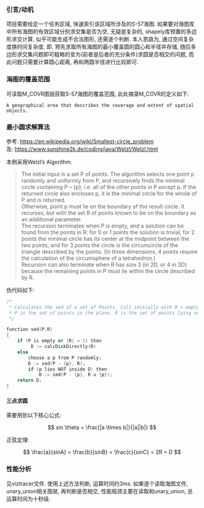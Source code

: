 ### 引言/动机

项目需要给定一个任务区域, 快速索引该区域所涉及的S-57海图. 如果要对海图库中所有海图的有效区域分别求交集是否为空, 无疑是复杂的, shapely库预置的多边形求交计算, 似乎可能生成不合法图形, 还需逐个判断. 本人思路为, 通过空间复杂度换时间复杂度. 即, 预先求取所有海图的最小覆盖圆的圆心和半径并存储, 随后多边形求交集问题即可粗略的变为(前者是后者的充分条件)求圆是否相交的问题, 而此问题只需要计算圆心距离, 再和两圆半径进行比较即可.  

### 海图的覆盖范围

可读取M_COVR图层获取S-57海图的覆盖范围, 此处摘录M_COVR的定义如下:  

```
A geographical area that describes the coverage and extent of spatial objects.
```

### 最小圆求解算法

参考: https://en.wikipedia.org/wiki/Smallest-circle_problem  
及: https://www.sunshine2k.de/coding/java/Welzl/Welzl.html  

本例采用Welzl’s Algorithm.  

>The initial input is a set P of points. The algorithm selects one point p randomly and uniformly from P, and recursively finds the minimal circle containing P – {p}, i.e. all of the other points in P except p. If the returned circle also encloses p, it is the minimal circle for the whole of P and is returned.  
>Otherwise, point p must lie on the boundary of the result circle. It recurses, but with the set R of points known to be on the boundary as an additional parameter.  
>The recursion terminates when P is empty, and a solution can be found from the points in R: for 0 or 1 points the solution is trivial, for 2 points the minimal circle has its center at the midpoint between the two points, and for 3 points the circle is the circumcircle of the triangle described by the points. (In three dimensions, 4 points require the calculation of the circumsphere of a tetrahedron.)  
>Recursion can also terminate when R has size 3 (in 2D, or 4 in 3D) because the remaining points in P must lie within the circle described by R.  

伪代码如下:  

```c++
/*
 * Calculates the sed of a set of Points. Call initially with R = empty set.
 * P is the set of points in the plane. R is the set of points lying on the boundary of the current circle.
 */

function sed(P,R)
{
    if (P is empty or |R| = 3) then
         D := calcDiskDirectly(R)
    else
        choose a p from P randomly;
        D := sed(P - {p}, R);
        if (p lies NOT inside D) then
            D := sed(P - {p}, R u {p});
    return D;
}
```

#### 三点求圆

需要用到以下核心公式:  

$$
sin \theta = \frac{|a \times b|}{|a||b|}
$$

正弦定理:  

$$
\frac{a}{sinA} = \frac{b}{sinB} = \frac{c}{sinC} = 2R = D
$$

### 性能分析

见viztracer文件. 使用上述方法判断, 运算时间约3ms. 如果逐个读取海图文件, unary_union相关图层, 再判断是否相交, 性能瓶颈主要在读取和unary_union, 总运算时间为十秒级.  
